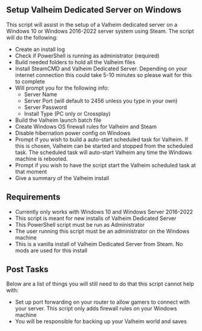 ## Setup Valheim Dedicated Server on Windows

This script will assist in the setup of a Valheim dedicated server on a Windows 10 or Windows 2016-2022 server system using Steam. The script will do the following:

- Create an install log
- Check if PowerShell is running as administrator (required)
- Build needed folders to hold all the Valheim files
- Install SteamCMD and Valheim Dedicated Server. Depending on your internet connection this could take 5-10 minutes so please wait for this to complete
- Will prompt you for the following info:
    - Server Name
    - Server Port (will default to 2456 unless you type in your own)
    - Server Password
    - Install Type (PC only or Crossplay)
- Build the Valheim launch batch file
- Create Windows OS firewall rules for Valheim and Steam
- Disable hibernation power config on Windows
- Prompt if you wish to build a auto-start scheduled task for Valheim. If this is chosen, Valheim can be started and stopped from the scheduled task. The scheduled task will auto-start Valheim any time the Windows machine is rebooted. 
- Prompt if you wish to have the script start the Valheim scheduled task at that moment
- Give a summary of the Valheim install

## Requirements

- Currently only works with Windows 10 and Windows Server 2016-2022
- This script is meant for new installs of Valheim Dedicated Server
- This PowerShell script must be run as Administrator
- The user running this script must be an administrator on the Windows machine
- This is a vanilla install of Valheim Dedicated Server from Steam. No mods are used for this install

## Post Tasks

Below are a list of things you will still need to do that this script cannot help with:

- Set up port forwarding on your router to allow gamers to connect with your server. This script only adds firewall rules on your Windows machine
- You will be responsible for backing up your Valheim world and saves


